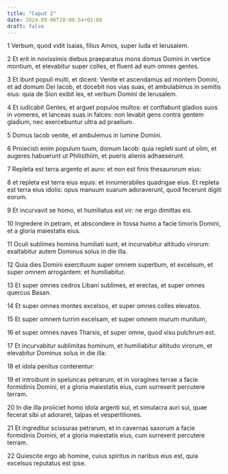 ```yaml
---
title: "Caput 2"
date: 2024-09-06T20:00:54+02:00
draft: false
---
```



1 Verbum, quod vidit Isaias, filius Amos, super Iuda et Ierusalem.

2 Et erit in novissimis diebus praeparatus mons domus Domini in vertice montium, et elevabitur super colles, et fluent ad eum omnes gentes.

3 Et ibunt populi multi, et dicent: Venite et ascendamus ad montem Domini, et ad domum Dei Iacob, et docebit nos vias suas, et ambulabimus in semitis eius: quia de Sion exibit lex, et verbum Domini de Ierusalem.

4 Et iudicabit Gentes, et arguet populos multos: et conflabunt gladios suos in vomeres, et lanceas suas in falces: non levabit gens contra gentem gladium, nec exercebuntur ultra ad praelium.

5 Domus Iacob venite, et ambulemus in lumine Domini.

6 Proiecisti enim populum tuum, domum Iacob: quia repleti sunt ut olim, et augeres habuerunt ut Philisthiim, et pueris alienis adhaeserunt.

7 Repleta est terra argento et auro: et non est finis thesaurorum eius:

8 et repleta est terra eius equis: et innumerabiles quadrigae eius. Et repleta est terra eius idolis: opus manuum suarum adoraverunt, quod fecerunt digiti eorum.

9 Et incurvavit se homo, et humiliatus est vir: ne ergo dimittas eis.

10 Ingredere in petram, et abscondere in fossa humo a facie timoris Domini, et a gloria maiestatis eius.

11 Oculi sublimes hominis humiliati sunt, et incurvabitur altitudo virorum: exaltabitur autem Dominus solus in die illa.

12 Quia dies Domini exercituum super omnem superbum, et excelsum, et super omnem arrogantem: et humiliabitur.

13 Et super omnes cedros Libani sublimes, et erectas, et super omnes quercus Basan.

14 Et super omnes montes excelsos, et super omnes colles elevatos.

15 Et super omnem turrim excelsam, et super omnem murum munitum,

16 et super omnes naves Tharsis, et super omne, quod visu pulchrum est.

17 Et incurvabitur sublimitas hominum, et humiliabitur altitudo virorum, et elevabitur Dominus solus in die illa:

18 et idola penitus conterentur:

19 et introibunt in speluncas petrarum, et in voragines terrae a facie formidinis Domini, et a gloria maiestatis eius, cum surrexerit percutere terram.

20 In die illa proiiciet homo idola argenti sui, et simulacra auri sui, quae fecerat sibi ut adoraret, talpas et vespertiliones.

21 Et ingreditur scissuras petrarum, et in cavernas saxorum a facie formidinis Domini, et a gloria maiestatis eius, cum surrexerit percutere terram.

22 Quiescite ergo ab homine, cuius spiritus in naribus eius est, quia excelsus reputatus est ipse.

